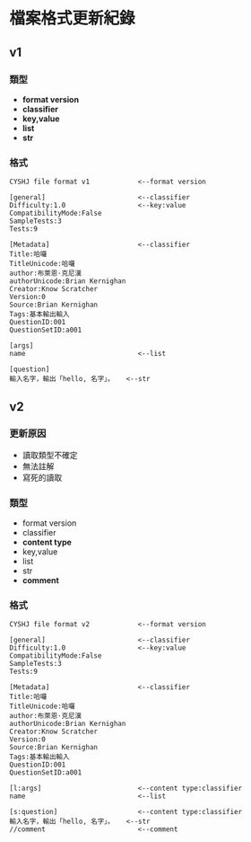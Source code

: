 # 檔案格式更新紀錄

## v1
### 類型
- **format version**
- **classifier**
- **key,value**
- **list**
- **str**

### 格式
    CYSHJ file format v1            <--format version

    [general]                       <--classifier
    Difficulty:1.0                  <--key:value
    CompatibilityMode:False          
    SampleTests:3
    Tests:9

    [Metadata]                      <--classifier
    Title:哈囉
    TitleUnicode:哈囉
    author:布萊恩·克尼漢
    authorUnicode:Brian Kernighan
    Creator:Know Scratcher
    Version:0
    Source:Brian Kernighan
    Tags:基本輸出輸入
    QuestionID:001
    QuestionSetID:a001

    [args]
    name                            <--list

    [question]
    輸入名字，輸出「hello, 名字」。   <--str

## v2
### 更新原因
- 讀取類型不確定
- 無法註解
- 寫死的讀取

### 類型
- format version
- classifier
- **content type**
- key,value
- list
- str
- **comment**

### 格式
    CYSHJ file format v2            <--format version

    [general]                       <--classifier
    Difficulty:1.0                  <--key:value
    CompatibilityMode:False          
    SampleTests:3
    Tests:9

    [Metadata]                      <--classifier
    Title:哈囉
    TitleUnicode:哈囉
    author:布萊恩·克尼漢
    authorUnicode:Brian Kernighan
    Creator:Know Scratcher
    Version:0
    Source:Brian Kernighan
    Tags:基本輸出輸入
    QuestionID:001
    QuestionSetID:a001

    [l:args]                        <--content type:classifier
    name                            <--list

    [s:question]                    <--content type:classifier
    輸入名字，輸出「hello, 名字」。   <--str
    //comment                       <--comment